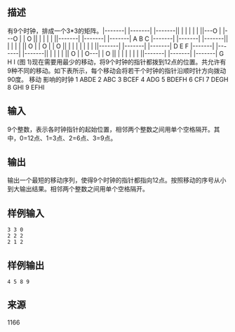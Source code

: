 ## 描述


有9个时钟，排成一个3*3的矩阵。|-------|    |-------|    |-------||       |    |       |    |   |   ||---O   |    |---O   |    |   O   ||       |    |       |    |       ||-------|    |-------|    |-------|    A            B            C    |-------|    |-------|    |-------||       |    |       |    |       ||   O   |    |   O   |    |   O   ||   |   |    |   |   |    |   |   ||-------|    |-------|    |-------|    D            E            F    |-------|    |-------|    |-------||       |    |       |    |       ||   O   |    |   O---|    |   O   ||   |   |    |       |    |   |   ||-------|    |-------|    |-------|    G            H            I    (图 1)现在需要用最少的移动，将9个时钟的指针都拨到12点的位置。共允许有9种不同的移动。如下表所示，每个移动会将若干个时钟的指针沿顺时针方向拨动90度。	移动    影响的时钟  1         ABDE 2         ABC 3         BCEF 4         ADG 5         BDEFH 6         CFI 7         DEGH 8         GHI 9         EFHI    

## 输入


9个整数，表示各时钟指针的起始位置，相邻两个整数之间用单个空格隔开。其中，0=12点、1=3点、2=6点、3=9点。

## 输出


输出一个最短的移动序列，使得9个时钟的指针都指向12点。按照移动的序号从小到大输出结果。相邻两个整数之间用单个空格隔开。

## 样例输入


```
3 3 0 
2 2 2 
2 1 2 
```


## 样例输出


```
4 5 8 9 
```


## 来源


1166

